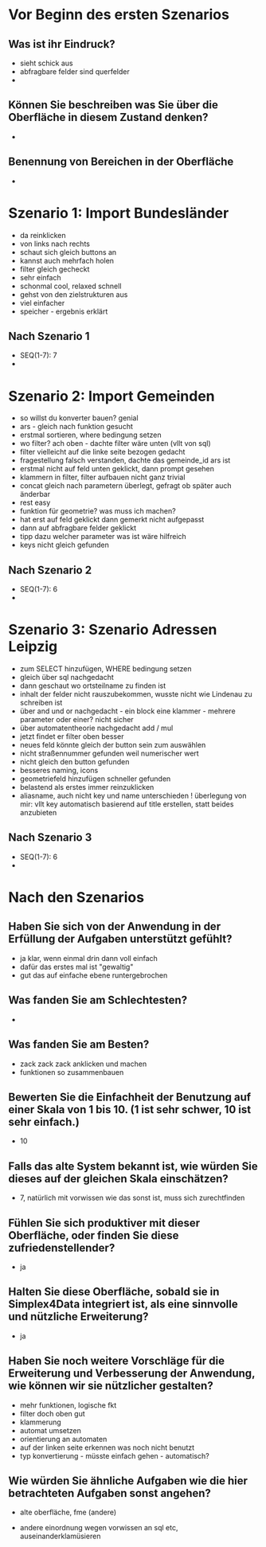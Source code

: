 # Vor Beginn des ersten Szenarios
## Was ist ihr Eindruck?
- sieht schick aus
- abfragbare felder sind querfelder
- 

## Können Sie beschreiben was Sie über die Oberfläche in diesem Zustand denken?
- 

## Benennung von Bereichen in der Oberfläche
- 


# Szenario 1: Import Bundesländer
- da reinklicken
- von links nach rechts
- schaut sich gleich buttons an
- kannst auch mehrfach holen
- filter gleich gecheckt
- sehr einfach
- schonmal cool, relaxed schnell
- gehst von den zielstrukturen aus
- viel einfacher
- speicher - ergebnis erklärt

## Nach Szenario 1
- SEQ(1-7): 7
- 

# Szenario 2: Import Gemeinden
- so willst du konverter bauen? genial
- ars - gleich nach funktion gesucht
- erstmal sortieren, where bedingung setzen
- wo filter? ach oben - dachte filter wäre unten (vllt von sql)
- filter vielleicht auf die linke seite bezogen gedacht
- fragestellung falsch verstanden, dachte das gemeinde_id ars ist
- erstmal nicht auf feld unten geklickt, dann prompt gesehen
- klammern in filter, filter aufbauen nicht ganz trivial
- concat gleich nach parametern überlegt, gefragt ob später auch änderbar
- rest easy
- funktion für geometrie? was muss ich machen?
- hat erst auf feld geklickt dann gemerkt nicht aufgepasst
- dann auf abfragbare felder geklickt
- tipp dazu welcher parameter was ist wäre hilfreich
- keys nicht gleich gefunden


## Nach Szenario 2
- SEQ(1-7): 6
- 

# Szenario 3: Szenario Adressen Leipzig
- zum SELECT hinzufügen, WHERE bedingung setzen
- gleich über sql nachgedacht
- dann geschaut wo ortsteilname zu finden ist
- inhalt der felder nicht rauszubekommen, wusste nicht wie Lindenau zu schreiben ist
- über and und or nachgedacht - ein block eine klammer - mehrere parameter oder einer? nicht sicher
- über automatentheorie nachgedacht add / mul
- jetzt findet er filter oben besser
- neues feld könnte gleich der button sein zum auswählen
- nicht straßennummer gefunden weil numerischer wert
- nicht gleich den button gefunden
- besseres naming, icons
- geometriefeld hinzufügen schneller gefunden
- belastend als erstes immer reinzuklicken
- aliasname, auch nicht key und name unterschieden ! überlegung von mir: vllt key automatisch basierend auf title erstellen, statt beides anzubieten


## Nach Szenario 3
- SEQ(1-7): 6
- 


# Nach den Szenarios
## Haben Sie sich von der Anwendung in der Erfüllung der Aufgaben unterstützt gefühlt?
- ja klar, wenn einmal drin dann voll einfach
- dafür das erstes mal ist "gewaltig"
- gut das auf einfache ebene runtergebrochen

## Was fanden Sie am Schlechtesten?
- 

## Was fanden Sie am Besten?
- zack zack zack anklicken und machen
- funktionen so zusammenbauen

## Bewerten Sie die Einfachheit der Benutzung auf einer Skala von 1 bis 10. (1 ist sehr schwer, 10 ist sehr einfach.)
- 10

## Falls das alte System bekannt ist, wie würden Sie dieses auf der gleichen Skala einschätzen?
- 7, natürlich mit vorwissen wie das sonst ist, muss sich zurechtfinden

## Fühlen Sie sich produktiver mit dieser Oberfläche, oder finden Sie diese zufriedenstellender?
- ja

## Halten Sie diese Oberfläche, sobald sie in Simplex4Data integriert ist, als eine sinnvolle und nützliche Erweiterung?
- ja

## Haben Sie noch weitere Vorschläge für die Erweiterung und Verbesserung der Anwendung, wie können wir sie nützlicher gestalten?
- mehr funktionen, logische fkt
- filter doch oben gut
- klammerung
- automat umsetzen
- orientierung an automaten
- auf der linken seite erkennen was noch nicht benutzt
- typ konvertierung - müsste einfach gehen - automatisch?

## Wie würden Sie ähnliche Aufgaben wie die hier betrachteten Aufgaben sonst angehen?
- alte oberfläche, fme (andere)

- andere einordnung wegen vorwissen an sql etc, auseinanderklamüsieren
